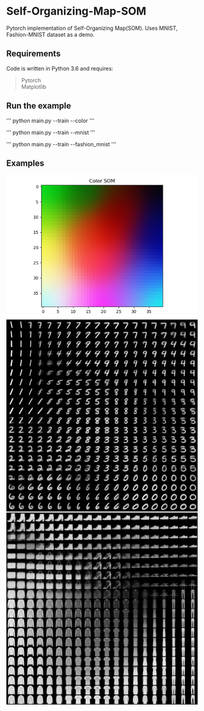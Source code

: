 # Self-Organizing-Map-SOM
Pytorch implementation of Self-Organizing Map(SOM). Uses MNIST, Fashion-MNIST dataset as a demo.  


## Requirements  
Code is written in Python 3.6 and requires:  
> Pytorch  
> Matplotlib  


## Run the example
''' 
python main.py --train --color 
'''  


''' 
python main.py --train --mnist 
'''  


''' 
python main.py --train --fashion_mnist 
'''  

## Examples

![Color](results/color/color_result.png)  
![MNIST](results/mnist/som_result.png)  
![Fahsion-MNIST](results/fashion_mnist/som_result.png)  
